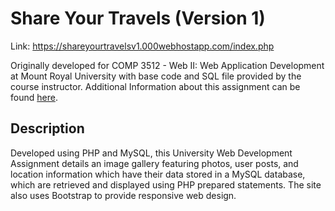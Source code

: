 # Share Your Travels (Version 1)
Link: https://shareyourtravelsv1.000webhostapp.com/index.php

Originally developed for COMP 3512 - Web II: Web Application Development at Mount Royal University with base code and SQL file provided by the course instructor. Additional Information about this assignment can be found [here](https://github.com/MarkLadoing143/share-your-travels-v1/blob/master/COMP%203512%20Assignment%201.pdf).

## Description

Developed using PHP and MySQL, this University Web Development Assignment details an image gallery featuring photos, user posts, and location information which have their data stored in a MySQL database, which are retrieved and displayed using PHP prepared statements. The site also uses Bootstrap to provide responsive web design.
